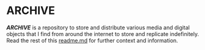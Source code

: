 # ARCHIVE
**_ARCHIVE_** is a repository to store and distribute various media and digital objects that I find from around the internet to store and replicate indefinitely. Read the rest of this [readme.md](https://github.com/limiteci/archive/blob/main/README.md) for further context and information.

